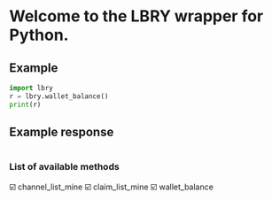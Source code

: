 # Welcome to the LBRY wrapper for Python.

## Example
```python
import lbry
r = lbry.wallet_balance()
print(r)
```

## Example response
```
```

### List of available methods
:ballot_box_with_check: channel_list_mine
:ballot_box_with_check: claim_list_mine
:ballot_box_with_check: wallet_balance

